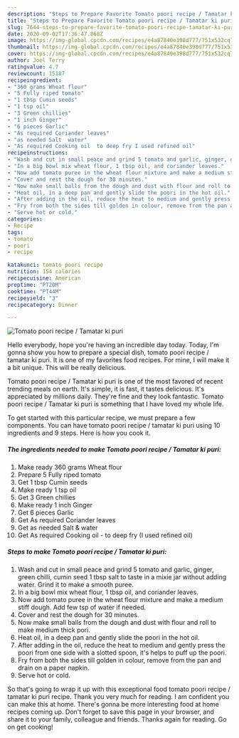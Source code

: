 ```yaml
---
description: "Steps to Prepare Favorite Tomato poori recipe / Tamatar ki puri"
title: "Steps to Prepare Favorite Tomato poori recipe / Tamatar ki puri"
slug: 7644-steps-to-prepare-favorite-tomato-poori-recipe-tamatar-ki-puri
date: 2020-09-02T17:36:47.868Z
image: https://img-global.cpcdn.com/recipes/e4a87840e398d777/751x532cq70/tomato-poori-recipe-tamatar-ki-puri-recipe-main-photo.jpg
thumbnail: https://img-global.cpcdn.com/recipes/e4a87840e398d777/751x532cq70/tomato-poori-recipe-tamatar-ki-puri-recipe-main-photo.jpg
cover: https://img-global.cpcdn.com/recipes/e4a87840e398d777/751x532cq70/tomato-poori-recipe-tamatar-ki-puri-recipe-main-photo.jpg
author: Joel Terry
ratingvalue: 4.7
reviewcount: 15187
recipeingredient:
- "360 grams Wheat flour"
- "5 Fully riped tomato"
- "1 tbsp Cumin seeds"
- "1 tsp oil"
- "3 Green chillies"
- "1 inch Ginger"
- "6 pieces Garlic"
- "As required Coriander leaves"
- "as needed Salt  water"
- "As required Cooking oil  to deep fry I used refined oil"
recipeinstructions:
- "Wash and cut in small peace and grind 5 tomato and garlic, ginger, green chilli, cumin seed 1 tbsp salt to taste in a mixie jar without adding water. Grind it to make a smooth puree."
- "In a big bowl mix wheat flour, 1 tbsp oil, and coriander leaves."
- "Now add tomato puree in the wheat flour mixture and make a medium stiff dough. Add few tsp of water if needed."
- "Cover and rest the dough for 30 minutes."
- "Now make small balls from the dough and dust with flour and roll to make medium thick pori."
- "Heat oil, in a deep pan and gently slide the poori in the hot oil."
- "After adding in the oil, reduce the heat to medium and gently press the poori from one side with a slotted spoon, it&#39;s helps to puff up the poori."
- "Fry from both the sides till golden in colour, remove from the pan and drain on a paper napkin."
- "Serve hot or cold."
categories:
- Recipe
tags:
- tomato
- poori
- recipe

katakunci: tomato poori recipe 
nutrition: 154 calories
recipecuisine: American
preptime: "PT20M"
cooktime: "PT44M"
recipeyield: "3"
recipecategory: Dinner

---
```



![Tomato poori recipe / Tamatar ki puri](https://img-global.cpcdn.com/recipes/e4a87840e398d777/751x532cq70/tomato-poori-recipe-tamatar-ki-puri-recipe-main-photo.jpg)

Hello everybody, hope you're having an incredible day today. Today, I'm gonna show you how to prepare a special dish, tomato poori recipe / tamatar ki puri. It is one of my favorites food recipes. For mine, I will make it a bit unique. This will be really delicious.

Tomato poori recipe / Tamatar ki puri is one of the most favored of recent trending meals on earth. It's simple, it is fast, it tastes delicious. It's appreciated by millions daily. They're fine and they look fantastic. Tomato poori recipe / Tamatar ki puri is something that I have loved my whole life.




To get started with this particular recipe, we must prepare a few components. You can have tomato poori recipe / tamatar ki puri using 10 ingredients and 9 steps. Here is how you cook it.

<!--inarticleads1-->

##### The ingredients needed to make Tomato poori recipe / Tamatar ki puri:

1. Make ready 360 grams Wheat flour
1. Prepare 5 Fully riped tomato
1. Get 1 tbsp Cumin seeds
1. Make ready 1 tsp oil
1. Get 3 Green chillies
1. Make ready 1 inch Ginger
1. Get 6 pieces Garlic
1. Get As required Coriander leaves
1. Get as needed Salt &amp; water
1. Get As required Cooking oil - to deep fry (I used refined oil)




<!--inarticleads2-->

##### Steps to make Tomato poori recipe / Tamatar ki puri:

1. Wash and cut in small peace and grind 5 tomato and garlic, ginger, green chilli, cumin seed 1 tbsp salt to taste in a mixie jar without adding water. Grind it to make a smooth puree.
1. In a big bowl mix wheat flour, 1 tbsp oil, and coriander leaves.
1. Now add tomato puree in the wheat flour mixture and make a medium stiff dough. Add few tsp of water if needed.
1. Cover and rest the dough for 30 minutes.
1. Now make small balls from the dough and dust with flour and roll to make medium thick pori.
1. Heat oil, in a deep pan and gently slide the poori in the hot oil.
1. After adding in the oil, reduce the heat to medium and gently press the poori from one side with a slotted spoon, it&#39;s helps to puff up the poori.
1. Fry from both the sides till golden in colour, remove from the pan and drain on a paper napkin.
1. Serve hot or cold.




So that's going to wrap it up with this exceptional food tomato poori recipe / tamatar ki puri recipe. Thank you very much for reading. I am confident you can make this at home. There's gonna be more interesting food at home recipes coming up. Don't forget to save this page in your browser, and share it to your family, colleague and friends. Thanks again for reading. Go on get cooking!

